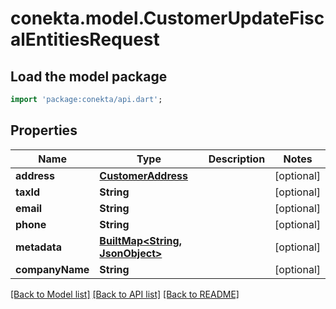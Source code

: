 # conekta.model.CustomerUpdateFiscalEntitiesRequest

## Load the model package
```dart
import 'package:conekta/api.dart';
```

## Properties
Name | Type | Description | Notes
------------ | ------------- | ------------- | -------------
**address** | [**CustomerAddress**](CustomerAddress.md) |  | [optional] 
**taxId** | **String** |  | [optional] 
**email** | **String** |  | [optional] 
**phone** | **String** |  | [optional] 
**metadata** | [**BuiltMap&lt;String, JsonObject&gt;**](JsonObject.md) |  | [optional] 
**companyName** | **String** |  | [optional] 

[[Back to Model list]](../README.md#documentation-for-models) [[Back to API list]](../README.md#documentation-for-api-endpoints) [[Back to README]](../README.md)


